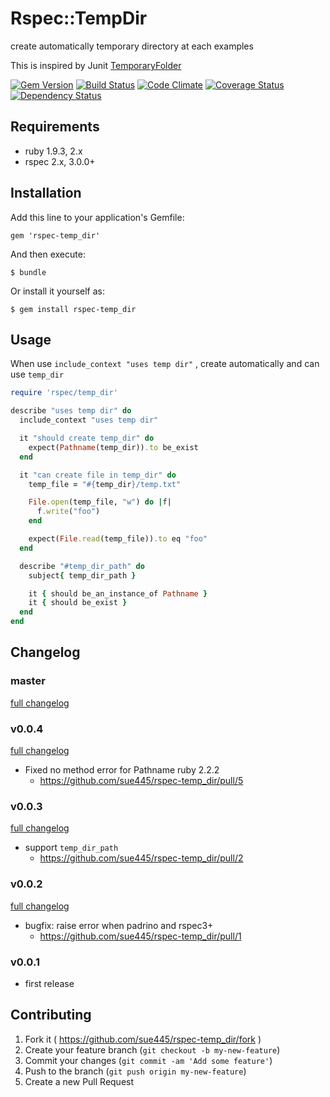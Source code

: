 # Rspec::TempDir

create automatically temporary directory at each examples

This is inspired by Junit [TemporaryFolder](http://junit.org/apidocs/org/junit/rules/TemporaryFolder.html)

[![Gem Version](https://badge.fury.io/rb/rspec-temp_dir.svg)](http://badge.fury.io/rb/rspec-temp_dir)
[![Build Status](https://travis-ci.org/sue445/rspec-temp_dir.svg)](https://travis-ci.org/sue445/rspec-temp_dir)
[![Code Climate](https://codeclimate.com/github/sue445/rspec-temp_dir.png)](https://codeclimate.com/github/sue445/rspec-temp_dir)
[![Coverage Status](https://img.shields.io/coveralls/sue445/rspec-temp_dir.svg)](https://coveralls.io/r/sue445/rspec-temp_dir)
[![Dependency Status](https://gemnasium.com/sue445/rspec-temp_dir.svg)](https://gemnasium.com/sue445/rspec-temp_dir)

## Requirements
* ruby 1.9.3, 2.x
* rspec 2.x, 3.0.0+

## Installation

Add this line to your application's Gemfile:

    gem 'rspec-temp_dir'

And then execute:

    $ bundle

Or install it yourself as:

    $ gem install rspec-temp_dir

## Usage
When use `include_context "uses temp dir"` , create automatically and can use `temp_dir`

```ruby
require 'rspec/temp_dir'

describe "uses temp dir" do
  include_context "uses temp dir"

  it "should create temp_dir" do
    expect(Pathname(temp_dir)).to be_exist
  end

  it "can create file in temp_dir" do
    temp_file = "#{temp_dir}/temp.txt"

    File.open(temp_file, "w") do |f|
      f.write("foo")
    end

    expect(File.read(temp_file)).to eq "foo"
  end

  describe "#temp_dir_path" do
    subject{ temp_dir_path }

    it { should be_an_instance_of Pathname }
    it { should be_exist }
  end
end
```

## Changelog
### master
[full changelog](http://github.com/sue445/rspec-temp_dir/compare/v0.0.4...master)

### v0.0.4
[full changelog](http://github.com/sue445/rspec-temp_dir/compare/v0.0.3...v0.0.4)

* Fixed no method error for Pathname ruby 2.2.2
  * https://github.com/sue445/rspec-temp_dir/pull/5

### v0.0.3
[full changelog](http://github.com/sue445/rspec-temp_dir/compare/v0.0.2...v0.0.3)

* support `temp_dir_path`
  * https://github.com/sue445/rspec-temp_dir/pull/2

### v0.0.2
[full changelog](http://github.com/sue445/rspec-temp_dir/compare/v0.0.1...v0.0.2)

* bugfix: raise error when padrino and rspec3+
  * https://github.com/sue445/rspec-temp_dir/pull/1

### v0.0.1
* first release

## Contributing

1. Fork it ( https://github.com/sue445/rspec-temp_dir/fork )
2. Create your feature branch (`git checkout -b my-new-feature`)
3. Commit your changes (`git commit -am 'Add some feature'`)
4. Push to the branch (`git push origin my-new-feature`)
5. Create a new Pull Request
